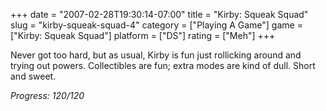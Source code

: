 +++
date = "2007-02-28T19:30:14-07:00"
title = "Kirby: Squeak Squad"
slug = "kirby-squeak-squad-4"
category = ["Playing A Game"]
game = ["Kirby: Squeak Squad"]
platform = ["DS"]
rating = ["Meh"]
+++

Never got too hard, but as usual, Kirby is fun just rollicking around and trying out powers.  Collectibles are fun; extra modes are kind of dull.  Short and sweet.

<i>Progress: 120/120</i>